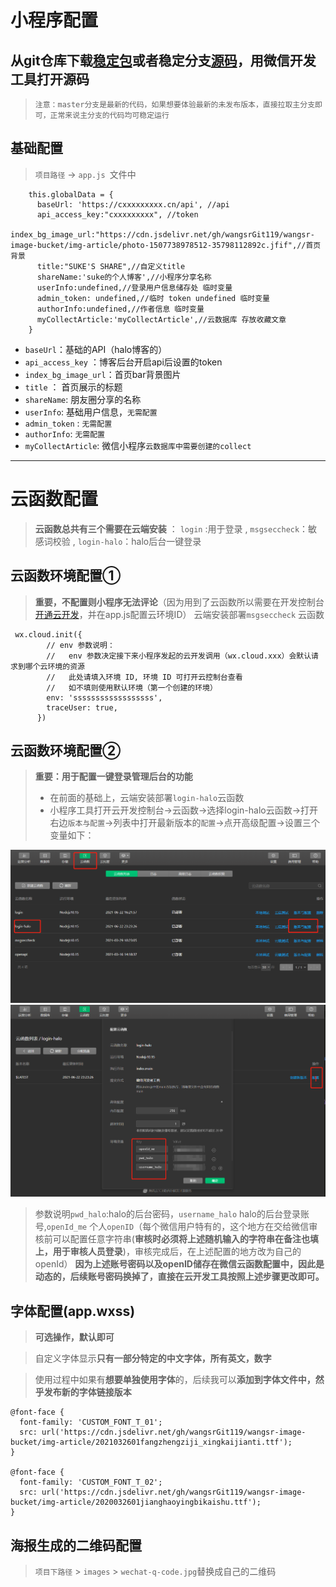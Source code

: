 #  小程序配置


## 从git仓库下载[稳定包](https://github.com/wangsrGit119/mini-blog-halo/releases)或者稳定分支[源码](https://github.com/wangsrGit119/mini-blog-halo)，用微信开发工具打开源码
 > `注意：master分支是最新的代码，如果想要体验最新的未发布版本，直接拉取主分支即可，正常来说主分支的代码均可稳定运行`
## **基础配置**

> `项目路径` -> `app.js `文件中

```
    this.globalData = {
      baseUrl: 'https://cxxxxxxxxx.cn/api', //api
      api_access_key:"cxxxxxxxxx", //token
      index_bg_image_url:"https://cdn.jsdelivr.net/gh/wangsrGit119/wangsr-image-bucket/img-article/photo-1507738978512-35798112892c.jfif",//首页背景
      title:"SUKE'S SHARE",//自定义title
      shareName:'suke的个人博客',//小程序分享名称
      userInfo:undefined,//登录用户信息储存处 临时变量
      admin_token: undefined,//临时 token undefined 临时变量
      authorInfo:undefined,//作者信息 临时变量
      myCollectArticle:'myCollectArticle',//云数据库 存放收藏文章
    }
```
   - `baseUrl`：基础的API（halo博客的）
   - `api_access_key` ：博客后台开启api后设置的token
   - `index_bg_image_url`：首页bar背景图片
   - `title` ： 首页展示的标题
   - `shareName`: 朋友圈分享的名称
   - `userInfo`: 基础用户信息，`无需配置`
   - `admin_token` : `无需配置`
   - `authorInfo`: `无需配置`
   - `myCollectArticle`: 微信小程序`云数据库中需要创建的collect`


----

# 云函数配置

> **云函数总共有三个需要在云端安装** ： `login` :用于登录 , `msgseccheck`：敏感词校验 , `login-halo`：halo后台一键登录

## **云函数环境配置①**
 
 > **重要，不配置则小程序无法评论**（因为用到了云函数所以需要在开发控制台[开通云开发](https://mp.weixin.qq.com/wxamp/clouddevelopment/index)，并在app.js配置云环境ID）
 > 云端安装部署`msgseccheck` 云函数
 > 
 
```
 wx.cloud.init({
        // env 参数说明：
        //   env 参数决定接下来小程序发起的云开发调用（wx.cloud.xxx）会默认请求到哪个云环境的资源
        //   此处请填入环境 ID, 环境 ID 可打开云控制台查看
        //   如不填则使用默认环境（第一个创建的环境）
        env: 'ssssssssssssssssss',
        traceUser: true,
      })
```
## **云函数环境配置②**

> **重要：用于配置一键登录管理后台的功能**
>  - 在前面的基础上，云端安装部署`login-halo`云函数
>  - 小程序工具打开云开发控制台->云函数->选择login-halo云函数->打开右边`版本与配置`->列表中打开最新版本的`配置`->点开高级配置->设置三个变量如下：

![云函数](../images/docwxcloud_20210624154515.png)
![云函数](../images/docwxcloud_20210624154715.png)

>参数说明`pwd_halo`:halo的后台密码，`username_halo` halo的后台登录账号,`openId_me` 个人`openID`（每个微信用户特有的，这个地方在交给微信审核前可以配置任意字符串(**审核时必须将上述随机输入的字符串在备注也填上，用于审核人员登录**)，审核完成后，在上述配置的地方改为自己的openId）
> **因为上述账号密码以及openID储存在微信云函数配置中，因此是动态的，后续账号密码换掉了，直接在云开发工具按照上述步骤更改即可。**

##  字体配置(app.wxss)
> **可选操作，默认即可**

> 自定义字体显示**只有一部分特定的中文字体，所有英文，数字**

> 使用过程中如果有**想要单独使用字体**的，后续我可以**添加到字体文件中，然乎发布新的字体链接版本**

```
@font-face {
  font-family: 'CUSTOM_FONT_T_01';
  src: url('https://cdn.jsdelivr.net/gh/wangsrGit119/wangsr-image-bucket/img-article/2021032601fangzhengziji_xingkaijianti.ttf');
}

@font-face {
  font-family: 'CUSTOM_FONT_T_02';
  src: url('https://cdn.jsdelivr.net/gh/wangsrGit119/wangsr-image-bucket/img-article/2020032601jianghaoyingbikaishu.ttf');
}

```
## 海报生成的二维码配置

> `项目下路径` > `images` > `wechat-q-code.jpg`替换成自己的二维码   